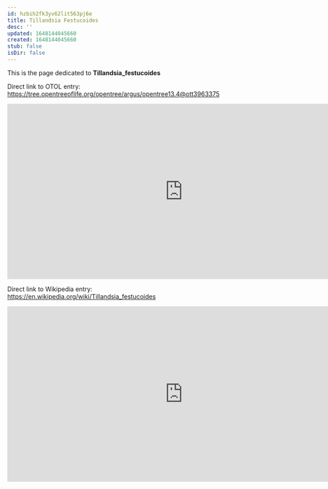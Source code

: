 ```yaml
---
id: hzbih2fk3yv62lit563pj6e
title: Tillandsia Festucoides
desc: ''
updated: 1648144045660
created: 1648144045660
stub: false
isDir: false
---
```

This is the page dedicated to **Tillandsia_festucoides**


Direct link to OTOL entry: https://tree.opentreeoflife.org/opentree/argus/opentree13.4@ott3963375



<html>
    <body>
    <iframe src="https://tree.opentreeoflife.org/opentree/argus/opentree13.4@ott3963375"
    width="800" height="400" frameborder="0" allowfullscreen> </iframe>
    </body>
</html>
    


Direct link to Wikipedia entry: https://en.wikipedia.org/wiki/Tillandsia_festucoides



<html>
    <body>
    <iframe src="https://en.wikipedia.org/wiki/Tillandsia_festucoides"
    width="800" height="400" frameborder="0" allowfullscreen> </iframe>
    </body>
</html>
    
